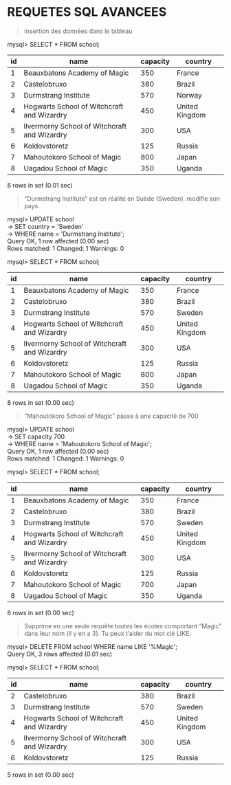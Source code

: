 # REQUETES SQL AVANCEES

> Insertion des données dans le tableau

mysql> SELECT * FROM school;

| id | name                                         | capacity | country        |
|----|----------------------------------------------|----------|----------------|
|  1 | Beauxbatons Academy of Magic                 |      350 | France         |
|  2 | Castelobruxo                                 |      380 | Brazil         |
|  3 | Durmstrang Institute                         |      570 | Norway         |
|  4 | Hogwarts School of Witchcraft and Wizardry   |      450 | United Kingdom |
|  5 | Ilvermorny School of Witchcraft and Wizardry |      300 | USA            |
|  6 | Koldovstoretz                                |      125 | Russia         |
|  7 | Mahoutokoro School of Magic                  |      800 | Japan          |
|  8 | Uagadou School of Magic                      |      350 | Uganda         |

8 rows in set (0.01 sec)

> “Durmstrang Institute” est en réalité en Suède (Sweden), modifie son pays.

mysql> UPDATE school  
    -> SET country = 'Sweden'  
    -> WHERE name = 'Durmstrang Institute';  
  Query OK, 1 row affected (0.00 sec)  
  Rows matched: 1  Changed: 1  Warnings: 0

mysql> SELECT * FROM school;

| id | name                                         | capacity | country        |
|----|----------------------------------------------|----------|----------------|
|  1 | Beauxbatons Academy of Magic                 |      350 | France         |
|  2 | Castelobruxo                                 |      380 | Brazil         |
|  3 | Durmstrang Institute                         |      570 | Sweden         |
|  4 | Hogwarts School of Witchcraft and Wizardry   |      450 | United Kingdom |
|  5 | Ilvermorny School of Witchcraft and Wizardry |      300 | USA            |
|  6 | Koldovstoretz                                |      125 | Russia         |
|  7 | Mahoutokoro School of Magic                  |      800 | Japan          |
|  8 | Uagadou School of Magic                      |      350 | Uganda         |

8 rows in set (0.00 sec)

> “Mahoutokoro School of Magic” passe à une capacité de 700

mysql> UPDATE school  
    -> SET capacity 700  
    -> WHERE name = 'Mahoutokoro School of Magic';  
  Query OK, 1 row affected (0.00 sec)  
  Rows matched: 1  Changed: 1  Warnings: 0

mysql> SELECT * FROM school;

| id | name                                         | capacity | country        |
|----|----------------------------------------------|----------|----------------|
|  1 | Beauxbatons Academy of Magic                 |      350 | France         |
|  2 | Castelobruxo                                 |      380 | Brazil         |
|  3 | Durmstrang Institute                         |      570 | Sweden         |
|  4 | Hogwarts School of Witchcraft and Wizardry   |      450 | United Kingdom |
|  5 | Ilvermorny School of Witchcraft and Wizardry |      300 | USA            |
|  6 | Koldovstoretz                                |      125 | Russia         |
|  7 | Mahoutokoro School of Magic                  |      700 | Japan          |
|  8 | Uagadou School of Magic                      |      350 | Uganda         |

8 rows in set (0.00 sec)

> Supprime en une seule requête toutes les écoles comportant “Magic” dans leur nom (il y en a 3). Tu peux t’aider du mot clé LIKE.

mysql> DELETE FROM school  WHERE name LIKE '%Magic';  
  Query OK, 3 rows affected (0.01 sec)

mysql> SELECT * FROM school;

| id | name                                         | capacity | country        |
|----|----------------------------------------------|----------|----------------|
|  2 | Castelobruxo                                 |      380 | Brazil         |
|  3 | Durmstrang Institute                         |      570 | Sweden         |
|  4 | Hogwarts School of Witchcraft and Wizardry   |      450 | United Kingdom |
|  5 | Ilvermorny School of Witchcraft and Wizardry |      300 | USA            |
|  6 | Koldovstoretz                                |      125 | Russia         |

5 rows in set (0.00 sec)
